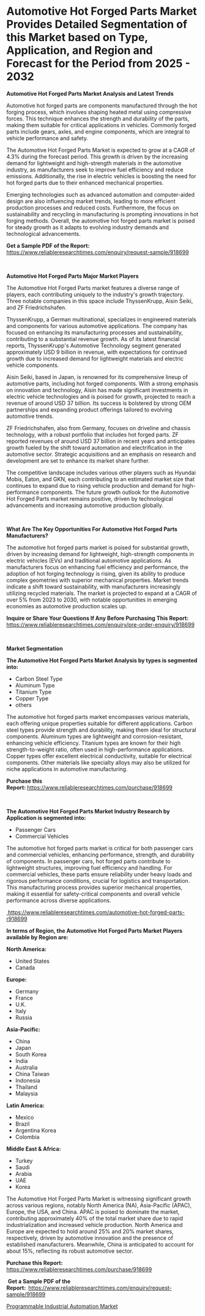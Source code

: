 <p><h1>Automotive Hot Forged Parts Market Provides Detailed Segmentation of this Market based on Type, Application, and Region and Forecast for the Period from 2025 - 2032</h1></p><p><strong>Automotive Hot Forged Parts Market Analysis and Latest Trends</strong></p>
<p><p>Automotive hot forged parts are components manufactured through the hot forging process, which involves shaping heated metal using compressive forces. This technique enhances the strength and durability of the parts, making them suitable for critical applications in vehicles. Commonly forged parts include gears, axles, and engine components, which are integral to vehicle performance and safety.</p><p>The Automotive Hot Forged Parts Market is expected to grow at a CAGR of 4.3% during the forecast period. This growth is driven by the increasing demand for lightweight and high-strength materials in the automotive industry, as manufacturers seek to improve fuel efficiency and reduce emissions. Additionally, the rise in electric vehicles is boosting the need for hot forged parts due to their enhanced mechanical properties.</p><p>Emerging technologies such as advanced automation and computer-aided design are also influencing market trends, leading to more efficient production processes and reduced costs. Furthermore, the focus on sustainability and recycling in manufacturing is prompting innovations in hot forging methods. Overall, the automotive hot forged parts market is poised for steady growth as it adapts to evolving industry demands and technological advancements.</p></p>
<p><strong>Get a Sample PDF of the Report:&nbsp;</strong> <a href="https://www.reliableresearchtimes.com/enquiry/request-sample/918699?utm_campaign=1581&utm_medium=2&utm_source=Github&utm_content=ia&utm_term=07032025&utm_id=automotive-hot-forged-parts">https://www.reliableresearchtimes.com/enquiry/request-sample/918699</a></p>
<p>&nbsp;</p>
<p><strong>Automotive Hot Forged Parts Major Market Players</strong></p>
<p><p>The Automotive Hot Forged Parts market features a diverse range of players, each contributing uniquely to the industry's growth trajectory. Three notable companies in this space include ThyssenKrupp, Aisin Seiki, and ZF Friedrichshafen.</p><p>ThyssenKrupp, a German multinational, specializes in engineered materials and components for various automotive applications. The company has focused on enhancing its manufacturing processes and sustainability, contributing to a substantial revenue growth. As of its latest financial reports, ThyssenKrupp's Automotive Technology segment generated approximately USD 9 billion in revenue, with expectations for continued growth due to increased demand for lightweight materials and electric vehicle components.</p><p>Aisin Seiki, based in Japan, is renowned for its comprehensive lineup of automotive parts, including hot forged components. With a strong emphasis on innovation and technology, Aisin has made significant investments in electric vehicle technologies and is poised for growth, projected to reach a revenue of around USD 37 billion. Its success is bolstered by strong OEM partnerships and expanding product offerings tailored to evolving automotive trends.</p><p>ZF Friedrichshafen, also from Germany, focuses on driveline and chassis technology, with a robust portfolio that includes hot forged parts. ZF reported revenues of around USD 37 billion in recent years and anticipates growth fueled by the shift toward automation and electrification in the automotive sector. Strategic acquisitions and an emphasis on research and development are set to enhance its market share further.</p><p>The competitive landscape includes various other players such as Hyundai Mobis, Eaton, and GKN, each contributing to an estimated market size that continues to expand due to rising vehicle production and demand for high-performance components. The future growth outlook for the Automotive Hot Forged Parts market remains positive, driven by technological advancements and increasing automotive production globally.</p></p>
<p>&nbsp;</p>
<p><strong>What Are The Key Opportunities For Automotive Hot Forged Parts Manufacturers?</strong></p>
<p><p>The automotive hot forged parts market is poised for substantial growth, driven by increasing demand for lightweight, high-strength components in electric vehicles (EVs) and traditional automotive applications. As manufacturers focus on enhancing fuel efficiency and performance, the adoption of hot forging technology is rising, given its ability to produce complex geometries with superior mechanical properties. Market trends indicate a shift toward sustainability, with manufacturers increasingly utilizing recycled materials. The market is projected to expand at a CAGR of over 5% from 2023 to 2030, with notable opportunities in emerging economies as automotive production scales up.</p></p>
<p><strong>Inquire or Share Your Questions If Any Before Purchasing This Report:</strong> <a href="https://www.reliableresearchtimes.com/enquiry/pre-order-enquiry/918699?utm_campaign=1581&utm_medium=2&utm_source=Github&utm_content=ia&utm_term=07032025&utm_id=automotive-hot-forged-parts">https://www.reliableresearchtimes.com/enquiry/pre-order-enquiry/918699</a></p>
<p>&nbsp;</p>
<p><strong>Market Segmentation</strong></p>
<p><strong>The Automotive Hot Forged Parts Market Analysis by types is segmented into:</strong></p>
<p><ul><li>Carbon Steel Type</li><li>Aluminum Type</li><li>Titanium Type</li><li>Copper Type</li><li>others</li></ul></p>
<p><p>The automotive hot forged parts market encompasses various materials, each offering unique properties suitable for different applications. Carbon steel types provide strength and durability, making them ideal for structural components. Aluminum types are lightweight and corrosion-resistant, enhancing vehicle efficiency. Titanium types are known for their high strength-to-weight ratio, often used in high-performance applications. Copper types offer excellent electrical conductivity, suitable for electrical components. Other materials like specialty alloys may also be utilized for niche applications in automotive manufacturing.</p></p>
<p><strong>Purchase this Report:&nbsp;</strong><a href="https://www.reliableresearchtimes.com/purchase/918699?utm_campaign=1581&utm_medium=2&utm_source=Github&utm_content=ia&utm_term=07032025&utm_id=automotive-hot-forged-parts">https://www.reliableresearchtimes.com/purchase/918699</a></p>
<p>&nbsp;</p>
<p><strong>The Automotive Hot Forged Parts Market Industry Research by Application is segmented into:</strong></p>
<p><ul><li>Passenger Cars</li><li>Commercial Vehicles</li></ul></p>
<p><p>The automotive hot forged parts market is critical for both passenger cars and commercial vehicles, enhancing performance, strength, and durability of components. In passenger cars, hot forged parts contribute to lightweight structures, improving fuel efficiency and handling. For commercial vehicles, these parts ensure reliability under heavy loads and rigorous performance conditions, crucial for logistics and transportation. This manufacturing process provides superior mechanical properties, making it essential for safety-critical components and overall vehicle performance across diverse applications.</p></p>
<p><a href="https://www.reliableresearchtimes.com/automotive-hot-forged-parts-r918699?utm_campaign=1581&utm_medium=2&utm_source=Github&utm_content=ia&utm_term=07032025&utm_id=automotive-hot-forged-parts">&nbsp;https://www.reliableresearchtimes.com/automotive-hot-forged-parts-r918699</a></p>
<p><strong>In terms of Region, the Automotive Hot Forged Parts Market Players available by Region are:</strong></p>
<p>
    <p> <strong> North America: </strong>
        <ul>
            <li>United States</li>
            <li>Canada</li>
        </ul>
        </p> 
    <p> <strong> Europe: </strong>
        <ul>
            <li>Germany</li>
            <li>France</li>
            <li>U.K.</li>
            <li>Italy</li>
            <li>Russia</li>
        </ul>
        </p> 
    <p> <strong> Asia-Pacific: </strong>
        <ul>
            <li>China</li>
            <li>Japan</li>
            <li>South Korea</li>
            <li>India</li>
            <li>Australia</li>
            <li>China Taiwan</li>
            <li>Indonesia</li>
            <li>Thailand</li>
            <li>Malaysia</li>
        </ul>
        </p> 
    <p> <strong> Latin America: </strong>
        <ul>
            <li>Mexico</li>
            <li>Brazil</li>
            <li>Argentina Korea</li>
            <li>Colombia</li>
        </ul>
        </p> 
    <p> <strong> Middle East & Africa: </strong>
        <ul>
            <li>Turkey</li>
            <li>Saudi</li>
            <li>Arabia</li>
            <li>UAE</li>
            <li>Korea</li>
        </ul>
    </p>
    </p>
<p><p>The Automotive Hot Forged Parts Market is witnessing significant growth across various regions, notably North America (NA), Asia-Pacific (APAC), Europe, the USA, and China. APAC is poised to dominate the market, contributing approximately 40% of the total market share due to rapid industrialization and increased vehicle production. North America and Europe are expected to hold around 25% and 20% market shares, respectively, driven by automotive innovation and the presence of established manufacturers. Meanwhile, China is anticipated to account for about 15%, reflecting its robust automotive sector.</p></p>
<p><strong>Purchase this Report: </strong><a href="https://www.reliableresearchtimes.com/purchase/918699?utm_campaign=1581&utm_medium=2&utm_source=Github&utm_content=ia&utm_term=07032025&utm_id=automotive-hot-forged-parts">https://www.reliableresearchtimes.com/purchase/918699</a></p>
<p>&nbsp;<strong>Get a Sample PDF of the Report:&nbsp;&nbsp;</strong><a href="https://www.reliableresearchtimes.com/enquiry/request-sample/918699?utm_campaign=1581&utm_medium=2&utm_source=Github&utm_content=ia&utm_term=07032025&utm_id=automotive-hot-forged-parts">https://www.reliableresearchtimes.com/enquiry/request-sample/918699</a></p>
<p><strong></strong></p>
<p><p><a href="https://github.com/willjis/Market-Research-Report-List-1/blob/main/programmable-industrial-automation-market.md?utm_campaign=1581&utm_medium=2&utm_source=Github&utm_content=ia&utm_term=07032025&utm_id=automotive-hot-forged-parts">Programmable Industrial Automation Market</a></p></p>